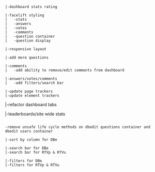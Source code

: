 
~~~~~~~~~~~~~~~~~~~~~~~~~

|-dashboard stats rating

|-facelift styling
|	-stats
|	-answers
|	-votes
|	-comments
|	-question container
|	-question display

|-responsive layout

|-add more questions

|-comments
|	-add ability to remove/edit comments from dashboard

|-answers/votes/comments
| 	-add filters/search bar

|-update page trackers
|-update element trackers

~~~~~~~~~~~~~~~~~~~~~~~~~

|-refactor dashboard tabs

|-leaderboards/site wide stats

~~~~~~~~~~~~~~~~~~~~~~~~~

-remove unsafe life cycle methods on dbedit questions container and dbedit users container

|-sort by column for DBe

|-search bar for DBe
|-search bar for RTVp & RTVu

|-filters for DBe
|-filters for RTVp & RTVu

~~~~~~~~~~~~~~~~~~~~~~~~~
